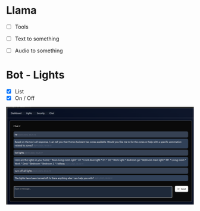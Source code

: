 # Llama  

- [ ] Tools 
- [ ] Text to something
- [ ] Audio to something 


# Bot - Lights 

- [x] List
- [x] On / Off

![bot - svelete - simple](image.webp "bot")
